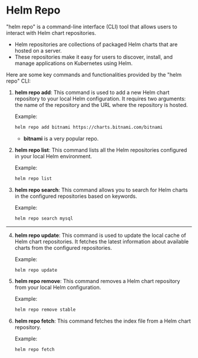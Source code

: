 # Helm Repo

"helm repo" is a command-line interface (CLI) tool that allows users to interact with Helm chart repositories.

- Helm repositories are collections of packaged Helm charts that are hosted on a server.
- These repositories make it easy for users to discover, install, and manage applications on Kubernetes using Helm.

Here are some key commands and functionalities provided by the "helm repo" CLI:

1.  **helm repo add**: This command is used to add a new Helm chart repository to your local Helm configuration. It requires two arguments: the name of the repository and the URL where the repository is hosted.

    Example:

    ```bash
    helm repo add bitnami https://charts.bitnami.com/bitnami
    ```

    - **bitnami** is a very popular repo.

2.  **helm repo list**: This command lists all the Helm repositories configured in your local Helm environment.

    Example:

    ```bash
    helm repo list
    ```

3.  **helm repo search**: This command allows you to search for Helm charts in the configured repositories based on keywords.

    Example:

    ```bash
    helm repo search mysql
    ```

---

4.  **helm repo update**: This command is used to update the local cache of Helm chart repositories. It fetches the latest information about available charts from the configured repositories.

    Example:

    ```bash
    helm repo update
    ```

5.  **helm repo remove**: This command removes a Helm chart repository from your local Helm configuration.

    Example:

    ```bash
    helm repo remove stable
    ```

6.  **helm repo fetch**: This command fetches the index file from a Helm chart repository.

    Example:

    ```bash
    helm repo fetch
    ```
